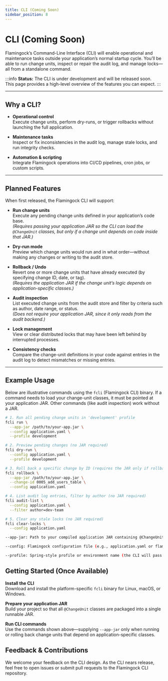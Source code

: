 ```yaml
---
title: CLI (Coming Soon)
sidebar_position: 8
---
```


# CLI (Coming Soon)

Flamingock’s Command-Line Interface (CLI) will enable operational and maintenance tasks outside your application’s normal startup cycle. You’ll be able to run change units, inspect or repair the audit log, and manage locks—all from a standalone command.

:::info
**Status:** The CLI is under development and will be released soon.  
This page provides a high-level overview of the features you can expect.
:::

---

## Why a CLI?

- **Operational control**  
  Execute change units, perform dry-runs, or trigger rollbacks without launching the full application.

- **Maintenance tasks**  
  Inspect or fix inconsistencies in the audit log, manage stale locks, and run integrity checks.

- **Automation & scripting**  
  Integrate Flamingock operations into CI/CD pipelines, cron jobs, or custom scripts.

---

## Planned Features

When first released, the Flamingock CLI will support:

- **Run change units**  
  Execute any pending change units defined in your application’s code base.  
  _(Requires passing your application JAR so the CLI can load the `@ChangeUnit` classes, but only if a change unit depends on code inside that JAR.)_

- **Dry-run mode**  
  Preview which change units would run and in what order—without making any changes or writing to the audit store.

- **Rollback / Undo**  
  Revert one or more change units that have already executed (by specifying change ID, date, or tag).  
  _(Requires the application JAR if the change unit’s logic depends on application-specific classes.)_

- **Audit inspection**  
  List executed change units from the audit store and filter by criteria such as author, date range, or status.  
  _(Does *not* require your application JAR, since it only reads from the audit backend.)_

- **Lock management**  
  View or clear distributed locks that may have been left behind by interrupted processes.

- **Consistency checks**  
  Compare the change-unit definitions in your code against entries in the audit log to detect mismatches or missing entries.

---

## Example Usage

Below are illustrative commands using the `fcli` (Flamingock CLI) binary. If a command needs to load your change-unit classes, it must be pointed at your application JAR. Other commands (like audit inspection) work without a JAR.

```bash
# 1. Run all pending change units in 'development' profile
fcli run \
  --app-jar /path/to/your-app.jar \
  --config application.yaml \
  --profile development

# 2. Preview pending changes (no JAR required)
fcli dry-run \
  --config application.yaml \
  --profile development

# 3. Roll back a specific change by ID (requires the JAR only if rollback logic uses application classes)
fcli rollback \
  --app-jar /path/to/your-app.jar \
  --change-id 0005_add_users_table \
  --config application.yaml

# 4. List audit log entries, filter by author (no JAR required)
fcli audit-list \
  --config application.yaml \
  --filter author=dev-team

# 5. Clear any stale locks (no JAR required)
fcli clear-locks \
  --config application.yaml

--app-jar: Path to your compiled application JAR containing @ChangeUnit classes. Required only for commands that execute or roll back change units whose logic depends on code inside your application.

--config: Flamingock configuration file (e.g., application.yaml or flamingock.properties).

--profile: Spring-style profile or environment name (the CLI will pass this to Flamingock to select the right changes).

```

## Getting Started (Once Available)

**Install the CLI**  
Download and install the platform-specific `fcli` binary for Linux, macOS, or Windows.

**Prepare your application JAR**  
Build your project so that all `@ChangeUnit` classes are packaged into a single runnable JAR.

**Run CLI commands**  
Use the commands shown above—supplying `--app-jar` only when running or rolling back change units that depend on application-specific classes.

## Feedback & Contributions

We welcome your feedback on the CLI design. As the CLI nears release, feel free to open issues or submit pull requests to the Flamingock CLI repository.
